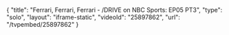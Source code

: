 {
    "title": "Ferrari, Ferrari, Ferrari - \/DRIVE on NBC Sports: EP05  PT3",
    "type": "solo",
    "layout": "iframe-static",
    "videoId": "25897862",
    "url": "\/tvpembed\/25897862"
}